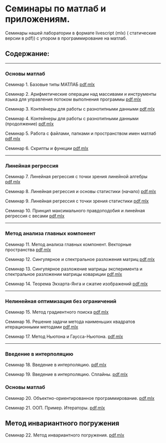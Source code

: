 # Семинары по матлаб и приложениям. 

Семинары нашей лаборатории в формате livescript (mlx) ( статические версии в pdf)) с упором в программирование
на матлаб.

## Содержание:
-----------------
### Основы матлаб

Семинар 1. Базовые типы МАТЛАБ [pdf](./basics/sem1_4/pdfs/sem1.pdf),[mlx](./basics/sem1_4/sem1.mlx)

Семинар 2. Арифметические операции над массивами и инструменты языка для управления потоком выполнения программы  [pdf](./basics/sem1_4/pdfs/sem2.pdf),[mlx](./basics/sem1_4/sem2.mlx)

Семинар 3. Контейнеры для работы с разнотипными данными  [pdf](./basics/sem1_4/pdfs/sem3.pdf),[mlx](./basics/sem1_4/sem3.mlx)

Семинар 4. Контейнеры для работы с разнотипными данными (продолжение)  [pdf](./basics/sem1_4/pdfs/sem4.pdf),[mlx](./basics/sem1_4/sem4.mlx)

Семинар 5. Работа с файлами, папками и пространством имен матлаб [pdf](./basics/sem5_6/pdfs/sem5.pdf),[mlx](./basics/sem5_6/sem5.mlx)

Семинар 6. Скрипты и функции [pdf](./basics/sem5_6/pdfs/sem6.pdf),[mlx](./basics/sem5_6/sem6.mlx)

-----------------

### Линейная регрессия

Семинар 7. Линейная регрессия с точки зрения линейной алгебры [pdf](./applications/LinearRegression/sem7_10/pdfs/sem7.pdf),[mlx](./applications/LinearRegression/sem7_10/sem7.mlx)

Семинар 8. Линейная регрессия и основы статистики (начало) [pdf](./applications/LinearRegression/sem7_10/pdfs/sem8.pdf),[mlx](./applications/LinearRegression/sem7_10/sem8.mlx)

Семинар 9. Линейная регрессия с точки зрения статистики [pdf](./applications/LinearRegression/sem7_10/pdfs/sem9.pdf),[mlx](./applications/LinearRegression/sem7_10/sem9.mlx)

Семинар 10. Принцип максимального правдоподобия и линейная регрессия с весами [pdf](./applications/LinearRegression/sem7_10/pdfs/sem10.pdf),[mlx](./applications/LinearRegression/sem7_10/sem10.mlx)

---------------------

### Метод анализа главных компонент

Семинар 11. Метод анализа главных компонент. Векторные пространства [pdf](./applications/PrincipalComponentAnalysis/sem11_14/pdfs/sem11.pdf),[mlx](./applications/PrincipalComponentAnalysis/sem11_14/sem11.mlx)

Семинар 12. Сингулярное и спектральное разложения матриц [pdf](./applications/PrincipalComponentAnalysis/sem11_14/pdfs/sem12.pdf),[mlx](./applications/PrincipalComponentAnalysis/sem11_14/sem12.mlx)

Семинар 13. Сингулярное разложение матрицы эксперимента и спектральное разложении матрицы ковариции [pdf](./applications/PrincipalComponentAnalysis/sem11_14/pdfs/sem13.pdf),[mlx](./applications/PrincipalComponentAnalysis/sem11_14/sem13.mlx)

Семинар 14. Теорема Экхарта-Янга и сжатие изображений [pdf](./applications/PrincipalComponentAnalysis/sem11_14/pdfs/sem14.pdf),[mlx](./applications/PrincipalComponentAnalysis/sem11_14/sem14.mlx)

-------------------------------------

### Нелинейная оптимизация без ограничений

Семинар 15. Метод градиентного поиска [pdf](./applications/UnconstrainedOptimization/sem15_17/pdfs/sem15.pdf),[mlx](./applications/UnconstrainedOptimization/sem15_17/sem15.mlx)

Семинар 16. Решение задачи метода наименьших квадратов итерационными методами [pdf](./applications/UnconstrainedOptimization/sem15_17/pdfs/sem16.pdf),[mlx](./applications/UnconstrainedOptimization/sem15_17/sem16.mlx) 

Семинар 17. Метод Ньютона и Гаусса-Ньютона. [pdf](./applications/UnconstrainedOptimization/sem15_17/pdfs/sem17.pdf),[mlx](./applications/UnconstrainedOptimization/sem15_17/sem17.mlx) 

-------------------------------------

### Введение в интерполяцию

Семинар 18. Введение в интерполяцию. [pdf](./applications/Interpolation/sem18_19/pdfs/sem18.pdf),[mlx](./applications/Interpolation/sem18_19/sem18.mlx) 

Семинар 19. Введение в интерполяцию. Сплайны. [pdf](./applications/Interpolation/sem18_19/pdfs/sem19.pdf),[mlx](./applications/Interpolation/sem18_19/sem19.mlx) 

### Основы матлаб

Семинар 20. Объектно-ориентированное программирование. [pdf](./basics/sem20_21/pdfs/sem20.pdf),[mlx](./basics/sem20_21/sem20.mlx)

Семинар 21. ООП. Пример. Итераторы. [pdf](./basics/sem20_21/pdfs/sem21.pdf),[mlx](./basics/sem20_21/sem21.mlx)

## Метод инвариантного погружения

Семинар 22. Метод инвариантного погружения. [pdf](./applications\InvariantEmbedding\sem22\sem22.pdf),[mlx](./applications\InvariantEmbedding\sem22\sem22.mlx)
